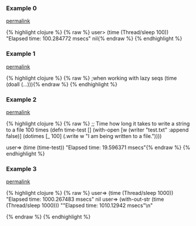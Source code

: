 ### Example 0
[permalink](#example-0)

{% highlight clojure %}
{% raw %}
user> (time (Thread/sleep 100))
"Elapsed time: 100.284772 msecs"
nil{% endraw %}
{% endhighlight %}


### Example 1
[permalink](#example-1)

{% highlight clojure %}
{% raw %}
;when working with lazy seqs
(time (doall (...))){% endraw %}
{% endhighlight %}


### Example 2
[permalink](#example-2)

{% highlight clojure %}
{% raw %}
;; Time how long it takes to write a string to a file 100 times
(defn time-test []
  (with-open [w (writer "test.txt" :append false)]
    (dotimes [_ 100]
      (.write w "I am being written to a file."))))


user=> (time (time-test))
"Elapsed time: 19.596371 msecs"{% endraw %}
{% endhighlight %}


### Example 3
[permalink](#example-3)

{% highlight clojure %}
{% raw %}
user=> (time (Thread/sleep 1000))
"Elapsed time: 1000.267483 msecs"
nil
user=> (with-out-str (time (Thread/sleep 1000)))
"\"Elapsed time: 1010.12942 msecs\"\n"

{% endraw %}
{% endhighlight %}



